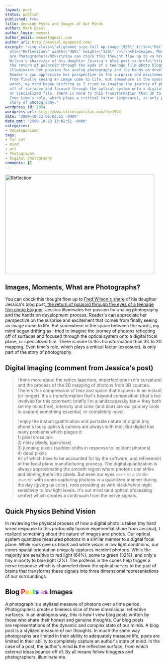 ```yaml
---
layout: post
status: publish
published: true
title: Genuine Posts are Images of Our Minds
author: Mark Essel
author_login: messel
author_email: messel@gmail.com
author_url: http://messel.myopenid.com/
excerpt: "<img class=\"alignnone size-full wp-image-1955\" title=\"Reflection\" src=\"{{ site.url }}/assets/2009/10/Reflection.jpg\"
  alt=\"Reflection\" width=\"480\" height=\"320\" />\r\n<h2>Images, Moments, What
  are Photographs?</h2>\r\nYou can chock this thought flow up to <a href=\"http://www.avc.com/a_vc/2009/10/digital-father-analog-daughter.html\">Fred
  Wilson's share</a> of his daughter Jessica's blog post,<a href=\"http://www.jessicasarawilson.com/2009/10/return-of-polaroid-through-eyes-of.html\">
  the return of polaroid through the eyes of a teenage film photo blogger</a>. Jessica
  illuminates her passion for analog photography and the hands on development process.
  Reader's can appreciate her perspective on the surprise and excitement that comes
  from finally seeing an image come to life. But somewhere in the space between the
  words, my mind began drifting as I tried to imagine the journey of photons reflecting
  off of surfaces and focused through the optical system onto a digital focal plane,
  or specialized film. There is more to this transformation than 3D to 2D mapping.
  Even time's role, which plays a critical factor (exposure), is only part of the
  story of photography."
wordpress_id: 1954
wordpress_url: http://www.victusspiritus.com/?p=1954
date: '2009-10-23 06:02:51 -0400'
date_gmt: '2009-10-23 13:02:51 -0400'
categories:
- Uncategorized
tags:
- far out
- mind
- art
- Photography
- Digital photography
comments: []
---
```

<p><img class="alignnone size-full wp-image-1955" title="Reflection" src="{{ site.url }}/assets/2009/10/Reflection.jpg" alt="Reflection" width="480" height="320" /></p>
<h2>Images, Moments, What are Photographs?</h2>
<p>You can chock this thought flow up to <a href="http://www.avc.com/a_vc/2009/10/digital-father-analog-daughter.html">Fred Wilson's share</a> of his daughter Jessica's blog post,<a href="http://www.jessicasarawilson.com/2009/10/return-of-polaroid-through-eyes-of.html"> the return of polaroid through the eyes of a teenage film photo blogger</a>. Jessica illuminates her passion for analog photography and the hands on development process. Reader's can appreciate her perspective on the surprise and excitement that comes from finally seeing an image come to life. But somewhere in the space between the words, my mind began drifting as I tried to imagine the journey of photons reflecting off of surfaces and focused through the optical system onto a digital focal plane, or specialized film. There is more to this transformation than 3D to 2D mapping. Even time's role, which plays a critical factor (exposure), is only part of the story of photography.<a id="more"></a><a id="more-1954"></a></p>
<h2>Digital Imaging (comment from Jessica's post)</h2>
<blockquote><p>I think more about the optics (aperture, imperfections in it's curvature) and the process of the 2D mapping of photons from 3D sources. There's this compression of time and space that happens in an instant (or longer). It's a transformation that's beyond composition (that's too involved for this comment: briefly I'm a landscape/sky fan-&gt; they both set my mind free), intensity and color (and blur) are our primary tools to capture something essential, or completely novel.</p>
<p>I enjoy the instant gratification and portable nature of digital (my phone's lousy optics &amp; camera are always with me). But digital has many problems which plague it:<br />
1) pixel cross talk<br />
2) noisy pixels, (gain/bias)<br />
3) jumping pixels (sudden shifts in response to incident photons)<br />
4) dead pixels<br />
All of which have to be accounted for by the software, and refinement of the focal plane manufacturing process. The digital quantization is always approximating the smooth region where photons can strike and binning them into pixels. But even our eyes <a style="color: #999999; text-decoration: none; float: none; text-indent: 0px; background-image: none; background-attachment: initial; background-origin: initial; background-clip: initial; background-color: initial; background-position: initial initial; background-repeat: initial initial; padding: 0px; margin: 0px; border: 0px initial initial;" rel="nofollow" href="http://hyperphysics.phy-astr.gsu.edu/hbase/vision/rodcone.html">work in a similar manner</a> with cones capturing photons in a quantized manner during the day (giving us color), rods providing us with black/white night sensitivity to low light levels. It's our mind (and optical processing center) which creates a continuum from the nerve signals.</p></blockquote>
<h2>Quick Physics Behind Vision</h2>
<p>In reviewing the physical process of how a digital photo is taken (my hard wired response to this profoundly human experiential share from Jessica), I realized something about the nature of images and photos. Our optical system quantizes measured photons in a similar manner to a digital focal plane. While rods give us black and white vision in low light conditions, our cones spatial orientation uniquely captures incident photons. While the majority are sensitive to red light (64%), some to green (32%), and only a tiny minority to blue light (2%). The proteins in the cones help trigger a nerve response which is channeled down the optical nerves to the part of brains that transforms these signals into three dimensional representations of our surroundings.</p>
<h2><span style="color: #000000;">B</span><span style="color: #000000;">l</span><span style="color: #000000;">o</span><span style="color: #000000;">g</span> <span style="color: #ff0000;">P</span><span style="color: #ff9900;">o</span><span style="color: #ffff00;">s</span><span style="color: #00ff00;">t</span><span style="color: #0000ff;">s</span> <span style="color: #cc99ff;">a</span><span style="color: #800080;">s</span> Images</h2>
<p>A photograph is a stylized measure of photons over a time period. Photographers create a timeless slice of three dimensional reflective surfaces. In an analogous way, this is how I view blog posts written by those who share their honest and genuine thoughts. <span style="background-color: #ffffff;">Our blog posts are <span style="background-color: #ffffff;">representations of the dynamic and complex state of our minds. A blog post is a stylized measure of our thoughts. In much the same way photographs are limited in their ability to adequately measure life, posts are limited in their ability to completely capture an author's state of mind. In the case of a post, the author's mind <strong>is</strong> the reflective surface, from which external ideas bounce off of. By all means fellow bloggers and photographers, illuminate me.</span></span></p>

